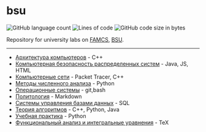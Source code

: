 # bsu

<p>
  <img alt="GitHub language count" src="https://img.shields.io/github/languages/count/pischule/bsu">
  <img alt="Lines of code" src="https://img.shields.io/tokei/lines/github/pischule/bsu">
  <img alt="GitHub code size in bytes" src="https://img.shields.io/github/languages/code-size/pischule/bsu">
</p>

Repository for university labs on [FAMCS](http://fpmi.bsu.by/), [BSU](https://bsu.by/).

---

- [Архитектура компьютеров](АК/) - C++
- [Компьютерная безопасность распределенных систем](КБРС/) - Java, JS, HTML
- [Компьютерные сети](КС/) - Packet Tracer, C++
- [Методы численного анализа](МЧА/) - Python
- [Операционные системы](ОС/) - git,bash
- [Политология](ПО/) - Markdown
- [Системы управления базами данных](СУБД/) - SQL
- [Теория алгоритмов](ТА/) - С++, Python, Java
- [Учебная практика](УП/) - Python
- [Функциональный анализ и интегральные уравнения](ФАиИУ/) - TeX

